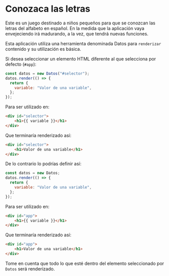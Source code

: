 # Conozaca las letras

Este es un juego destinado a niños pequeños para que se conozcan las letras del alfabeto en español. En la medida que la aplicación vaya envejeciendo irá madurando, a la vez, que tendrá nuevas funciones.

Esta aplicación utiliza una herramienta denominada Datos para `renderizar` contenido y su utilización es básica.

Si desea seleccionar un elemento HTML diferente al que selecciona por defecto (`#app`):

```js
const datos = new Datos("#selector");
datos.render(() => {
  return {
    variable: "Valor de una variable",
  };
});
```

Para ser utilizado en:

``` html
<div id="selector">
    <h1>{{ variable }}</h1>
</div>
```
Que terminaría renderizado así:

``` html
<div id="selector">
    <h1>Valor de una variable</h1>
</div>
```

De lo contrario lo podrías definir así:

```js
const datos = new Datos;
datos.render(() => {
  return {
    variable: "Valor de una variable",
  };
});
```

Para ser utilizado en:

``` html
<div id="app">
    <h1>{{ variable }}</h1>
</div>
```

Que terminaría renderizado así:

``` html
<div id="app">
    <h1>Valor de una variable</h1>
</div>
```

Tome en cuenta que todo lo que esté dentro del elemento seleccionado por `Datos` será renderizado.